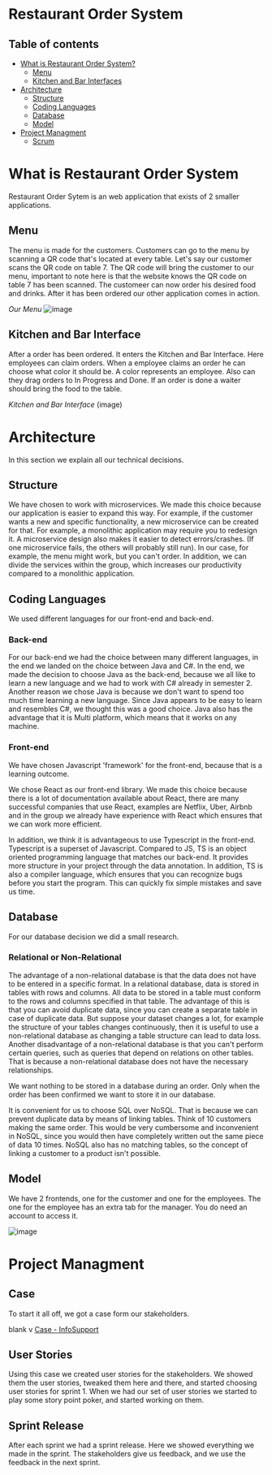 # Restaurant Order System

## Table of contents
 - [What is Restaurant Order System?](#what-is-restaurant-order-system)
   - [Menu](#menu)
   - [Kitchen and Bar Interfaces](#kitchen-and-bar-interfaces) 
 - [Architecture](#architecture)
   - [Structure](#structure)
   - [Coding Languages](#coding-languages)
   - [Database](#database)
   - [Model](#model)
 - [Project Managment](#project-managment)
   - [Scrum](#scrum)

# What is Restaurant Order System
Restaurant Order Sytem is an web application that exists of 2 smaller applications.

## Menu
The menu is made for the customers. Customers can go to the menu by scanning a QR code that's located at every table. Let's say our customer scans the QR code on table 7. The QR code will bring the customer to our menu, important to note here is that the website knows the QR code on table 7 has been scanned. The customeer can now order his desired food and drinks. After it has been ordered our other application comes in action.

*Our Menu*
![image](https://user-images.githubusercontent.com/74303221/172864452-5ee0885e-45eb-4e2a-9f08-27bbe8002aab.png)

## Kitchen and Bar Interface
After a order has been ordered. It enters the Kitchen and Bar Interface. Here employees can claim orders. When a employee claims an order he can choose what color it should be. A color represents an employee. Also can they drag orders to In Progress and Done. If an order is done a waiter should bring the food to the table.

*Kitchen and Bar Interface*
(image)

# Architecture
In this section we explain all our technical decisions.

## Structure
We have chosen to work with microservices. We made this choice because our application is easier to expand this way. For example, if the customer wants a new and specific functionality, a new microservice can be created for that. For example, a monolithic application may require you to redesign it. A microservice design also makes it easier to detect errors/crashes. (If one microservice fails, the others will probably still run). In our case, for example, the menu might work, but you can't order. In addition, we can divide the services within the group, which increases our productivity compared to a monolithic application.

## Coding Languages
We used different languages for our front-end and back-end.

### Back-end
For our back-end we had the choice between many different languages, in the end we landed on the choice between Java and C#. In the end, we made the decision to choose Java as the back-end, because we all like to learn a new language and we had to work with C# already in semester 2. Another reason we chose Java is because we don't want to spend too much time learning a new language. Since Java appears to be easy to learn and resembles C#, we thought this was a good choice. Java also has the advantage that it is Multi platform, which means that it works on any machine.

### Front-end
We have chosen Javascript 'framework' for the front-end, because that is a learning outcome.

We chose React as our front-end library. We made this choice because there is a lot of documentation available about React, there are many successful companies that use React, examples are Netflix, Uber, Airbnb and in the group we already have experience with React which ensures that we can work more efficient.

In addition, we think it is advantageous to use Typescript in the front-end. Typescript is a superset of Javascript. Compared to JS, TS is an object oriented programming language that matches our back-end. It provides more structure in your project through the data annotation. In addition, TS is also a compiler language, which ensures that you can recognize bugs before you start the program. This can quickly fix simple mistakes and save us time.

## Database
For our database decision we did a small research.

### Relational or Non-Relational
The advantage of a non-relational database is that the data does not have to be entered in a specific format. In a relational database, data is stored in tables with rows and columns. All data to be stored in a table must conform to the rows and columns specified in that table. The advantage of this is that you can avoid duplicate data, since you can create a separate table in case of duplicate data. But suppose your dataset changes a lot, for example the structure of your tables changes continuously, then it is useful to use a non-relational database as changing a table structure can lead to data loss. Another disadvantage of a non-relational database is that you can't perform certain queries, such as queries that depend on relations on other tables. That is because a non-relational database does not have the necessary relationships.

We want nothing to be stored in a database during an order. Only when the order has been confirmed we want to store it in our database.

It is convenient for us to choose SQL over NoSQL. That is because we can prevent duplicate data by means of linking tables. Think of 10 customers making the same order. This would be very cumbersome and inconvenient in NoSQL, since you would then have completely written out the same piece of data 10 times. NoSQL also has no matching tables, so the concept of linking a customer to a product isn't possible. 

## Model
We have 2 frontends, one for the customer and one for the employees. The one for the employee has an extra tab for the manager. You do need an account to access it.

![image](https://user-images.githubusercontent.com/74303221/172874475-510f9253-d910-47f8-b4ae-709fdcc3b4b5.png)
 
# Project Managment

## Case
To start it all off, we got a case form our stakeholders.

blank v
[Case - InfoSupport](#blank)

## User Stories
Using this case we created user stories for the stakeholders. We showed them the user stories, tweaked them here and there, and started choosing user stories for sprint 1. When we had our set of user stories we started to play some story point poker, and started working on them.

## Sprint Release
After each sprint we had a sprint release. Here we showed everything we made in the sprint. The stakeholders give us feedback, and we use the feedback in the next sprint.
